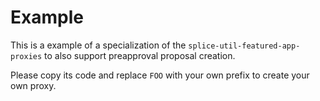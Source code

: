 # Example

This is a example of a specialization of the `splice-util-featured-app-proxies` to
also support preapproval proposal creation.

Please copy its code and replace `FOO` with your own prefix to create your own
proxy.
